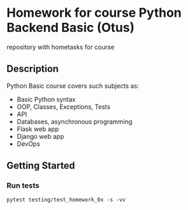 # Homework for course Python Backend Basic (Otus)

repository with hometasks for course

## Description

Python Basic course covers such subjects as:

* Basic Python syntax
* OOP, Classes, Exceptions, Tests
* API
* Databases, asynchronous programming
* Flask web app
* Django web app
* DevOps

## Getting Started

### Run tests

```
pytest testing/test_homework_0x -s -vv
```
